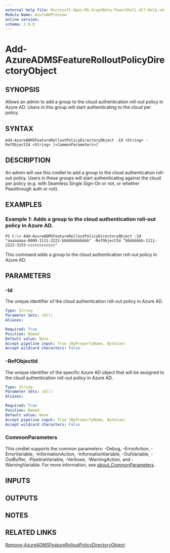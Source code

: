 ```yaml
---
external help file: Microsoft.Open.MS.GraphBeta.PowerShell.dll-Help.xml
Module Name: AzureADPreview
online version:
schema: 2.0.0
---
```


# Add-AzureADMSFeatureRolloutPolicyDirectoryObject

## SYNOPSIS
Allows an admin to add a group to the cloud authentication roll-out policy in Azure AD.
Users in this group will start authenticating to the cloud per policy.

## SYNTAX

```
Add-AzureADMSFeatureRolloutPolicyDirectoryObject -Id <String> -RefObjectId <String> [<CommonParameters>]
```

## DESCRIPTION
An admin will use this cmdlet to add a group to the cloud authentication roll-out policy.
Users in these groups will start authenticating against the cloud per policy (e.g.
with Seamless Single Sign-On or not, or whether Passthrough auth or not).

## EXAMPLES

### Example 1: Adds a group to the cloud authentication roll-out policy in Azure AD.
```
PS C:\> Add-AzureADMSFeatureRolloutPolicyDirectoryObject -Id "aaaaaaaa-0000-1111-2222-bbbbbbbbbbbb" -RefObjectId "bbbbbbbb-1111-2222-3333-cccccccccccc"
```

This command adds a group to the cloud authentication roll-out policy in Azure AD.

## PARAMETERS

### -Id
The unique identifier of the cloud authentication roll-out policy in Azure AD.

```yaml
Type: String
Parameter Sets: (All)
Aliases:

Required: True
Position: Named
Default value: None
Accept pipeline input: True (ByPropertyName, ByValue)
Accept wildcard characters: False
```

### -RefObjectId
The unique identifier of the specific Azure AD object that will be assigned to the cloud authentication roll-out policy in Azure AD.

```yaml
Type: String
Parameter Sets: (All)
Aliases:

Required: True
Position: Named
Default value: None
Accept pipeline input: True (ByPropertyName, ByValue)
Accept wildcard characters: False
```

### CommonParameters
This cmdlet supports the common parameters: -Debug, -ErrorAction, -ErrorVariable, -InformationAction, -InformationVariable, -OutVariable, -OutBuffer, -PipelineVariable, -Verbose, -WarningAction, and -WarningVariable. For more information, see [about_CommonParameters](http://go.microsoft.com/fwlink/?LinkID=113216).

## INPUTS

## OUTPUTS

## NOTES
## RELATED LINKS

[Remove-AzureADMSFeatureRolloutPolicyDirectoryObject](Remove-AzureADMSFeatureRolloutPolicyDirectoryObject.md)


